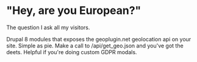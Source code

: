 # "Hey, are you European?"
The question I ask all my visitors.

Drupal 8 modules that exposes the geoplugin.net geolocation api on your site. Simple as pie. Make a call to /api/get_geo.json and you've got the deets. Helpful if you're doing custom GDPR modals.
